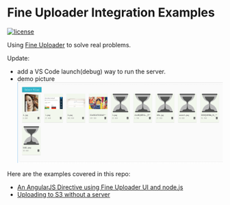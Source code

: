 Fine Uploader Integration Examples
======================
[![license](https://img.shields.io/badge/license-MIT-brightgreen.svg)](LICENSE)

Using [Fine Uploader][1] to solve real problems.

Update:
* add a VS Code launch(debug) way to run the server.
* demo picture
![Uploading Images](https://raw.githubusercontent.com/jm-team/integration-examples/master/src/angularjs-nodejs/upload-snapshot.png)


Here are the examples covered in this repo:
* [An AngularJS Directive using Fine Uploader UI and node.js][2]
* [Uploading to S3 without a server][3]

[1]: http://fineuploader.com
[2]: src/angularjs-nodejs
[3]: src/s3-no-server
